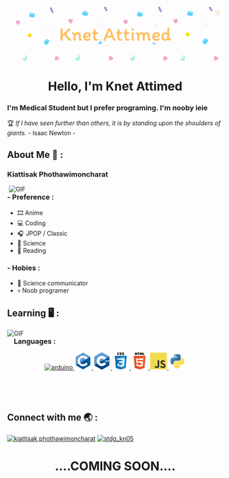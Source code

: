![Knet Attimed](Knet%20Attimed.gif)
<h1 align="center" > Hello, I'm Knet Attimed </h1>
<h3 align="left">I'm Medical Student but I prefer programing. I'm nooby ieie</h3>

🏆 *If I have seen further than others, it is by standing upon the shoulders of giants.*
                                  - Isaac Newton -

## About Me 🚀 :
<h3 align="left">Kiattisak Phothawimoncharat</h3>
<img hight="400" width="500" alt="GIF" align="right" src="https://media.giphy.com/media/l41JU9pUyosHzWyuQ/giphy.gif">

### - Preference : 
- 🎞️ Anime
- 💻 Coding
- 🎧 JPOP / Classic
- 🧬 Science
- 📖 Reading

### - Hobies : 
- 🌌 Science communicator
- 💀 Noob programer


## Learning 🖥️ :

<img hight="400" width="500" alt="GIF" align="left" src="https://media.giphy.com/media/v1.Y2lkPTc5MGI3NjExOHVsNGFpMXY4czd4c3lmOTRyb2sxeWxkMXZhMzQ1djZiNTBuZ2hraSZlcD12MV9naWZzX3NlYXJjaCZjdD1n/26zyYdiV4pdZZUWEU/giphy.gif" style="padding-right: 40px;" >
<h3 align="left">&nbsp;&nbsp;&nbsp;&nbsp;Languages :</h3>

<p align="center"> <a href="https://www.arduino.cc/" target="_blank" rel="noreferrer"> <img src="https://cdn.worldvectorlogo.com/logos/arduino-1.svg" alt="arduino" width="40" height="40"/> </a> <a href="https://www.cprogramming.com/" target="_blank" rel="noreferrer"> <img src="https://raw.githubusercontent.com/devicons/devicon/master/icons/c/c-original.svg" alt="c" width="40" height="40"/> </a> <a href="https://www.w3schools.com/cpp/" target="_blank" rel="noreferrer"> <img src="https://raw.githubusercontent.com/devicons/devicon/master/icons/cplusplus/cplusplus-original.svg" alt="cplusplus" width="40" height="40"/> </a> <a href="https://www.w3schools.com/css/" target="_blank" rel="noreferrer"> <img src="https://raw.githubusercontent.com/devicons/devicon/master/icons/css3/css3-original-wordmark.svg" alt="css3" width="40" height="40"/> </a> <a href="https://www.w3.org/html/" target="_blank" rel="noreferrer"> <img src="https://raw.githubusercontent.com/devicons/devicon/master/icons/html5/html5-original-wordmark.svg" alt="html5" width="40" height="40"/> </a> <a href="https://developer.mozilla.org/en-US/docs/Web/JavaScript" target="_blank" rel="noreferrer"> <img src="https://raw.githubusercontent.com/devicons/devicon/master/icons/javascript/javascript-original.svg" alt="javascript" width="40" height="40"/> </a> <a href="https://www.python.org" target="_blank" rel="noreferrer"> <img src="https://raw.githubusercontent.com/devicons/devicon/master/icons/python/python-original.svg" alt="python" width="40" height="40"/> </a> </p>

</br>
</br>
</br>


## Connect with me 🌏 :
<p align="left">
<a href="https://fb.com/kiattisak phothawimoncharat" target="blank"><img align="center" src="https://raw.githubusercontent.com/rahuldkjain/github-profile-readme-generator/master/src/images/icons/Social/facebook.svg" alt="kiattisak phothawimoncharat" height="30" width="40" /></a>
<a href="https://instagram.com/stdg_kn05" target="blank"><img align="center" src="https://raw.githubusercontent.com/rahuldkjain/github-profile-readme-generator/master/src/images/icons/Social/instagram.svg" alt="stdg_kn05" height="30" width="40" /></a>
</p>


<h1 align="left"></h1>
<h1 align="center">....COMING SOON....</h1>
